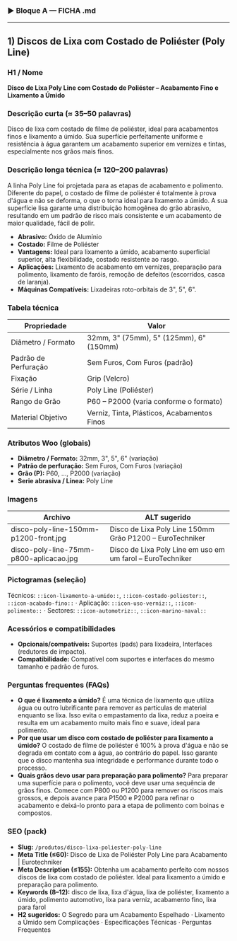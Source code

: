 
### ▶ Bloque A — FICHA .md

---
## 1) Discos de Lixa com Costado de Poliéster (Poly Line)

### H1 / Nome
**Disco de Lixa Poly Line com Costado de Poliéster – Acabamento Fino e Lixamento a Úmido**

### Descrição curta (≈ 35–50 palavras)
Disco de lixa com costado de filme de poliéster, ideal para acabamentos finos e lixamento a úmido. Sua superfície perfeitamente uniforme e resistência à água garantem um acabamento superior em vernizes e tintas, especialmente nos grãos mais finos.

### Descrição longa técnica (≈ 120–200 palavras)
A linha Poly Line foi projetada para as etapas de acabamento e polimento. Diferente do papel, o costado de filme de poliéster é totalmente à prova d'água e não se deforma, o que o torna ideal para lixamento a úmido. A sua superfície lisa garante uma distribuição homogênea do grão abrasivo, resultando em um padrão de risco mais consistente e um acabamento de maior qualidade, fácil de polir.

- **Abrasivo:** Óxido de Alumínio
- **Costado:** Filme de Poliéster
- **Vantagens:** Ideal para lixamento a úmido, acabamento superficial superior, alta flexibilidade, costado resistente ao rasgo.
- **Aplicações:** Lixamento de acabamento em vernizes, preparação para polimento, lixamento de faróis, remoção de defeitos (escorridos, casca de laranja).
- **Máquinas Compatíveis:** Lixadeiras roto-orbitais de 3", 5", 6".

### Tabela técnica
| **Propriedade** | **Valor** |
|---|---|
| Diâmetro / Formato | 32mm, 3" (75mm), 5" (125mm), 6" (150mm) |
| Padrão de Perfuração | Sem Furos, Com Furos (padrão) |
| Fixação | Grip (Velcro) |
| Série / Linha | Poly Line (Poliéster) |
| Rango de Grão | P60 – P2000 (varia conforme o formato) |
| Material Objetivo | Verniz, Tinta, Plásticos, Acabamentos Finos |

### Atributos Woo (globais)
- **Diâmetro / Formato:** 32mm, 3", 5", 6" (variação)
- **Patrão de perfuração:** Sem Furos, Com Furos (variação)
- **Grão (P):** P60, ..., P2000 (variação)
- **Serie abrasiva / Línea:** Poly Line

### Imagens
| Archivo | ALT sugerido |
|---|---|
| disco-poly-line-150mm-p1200-front.jpg | Disco de Lixa Poly Line 150mm Grão P1200 – EuroTechniker |
| disco-poly-line-75mm-p800-aplicacao.jpg | Disco de Lixa Poly Line em uso em um farol – EuroTechniker |

### Pictogramas (seleção)
Técnicos: `::icon-lixamento-a-umido::`, `::icon-costado-poliester::`, `::icon-acabado-fino::` · Aplicação: `::icon-uso-verniz::`, `::icon-polimento::` · Sectores: `::icon-automotriz::`, `::icon-marino-naval::`

### Acessórios e compatibilidades
- **Opcionais/compatíveis:** Suportes (pads) para lixadeira, Interfaces (redutores de impacto).
- **Compatibilidade:** Compatível com suportes e interfaces do mesmo tamanho e padrão de furos.

### Perguntas frequentes (FAQs)
- **O que é lixamento a úmido?** É uma técnica de lixamento que utiliza água ou outro lubrificante para remover as partículas de material enquanto se lixa. Isso evita o empastamento da lixa, reduz a poeira e resulta em um acabamento muito mais fino e suave, ideal para polimento.
- **Por que usar um disco com costado de poliéster para lixamento a úmido?** O costado de filme de poliéster é 100% à prova d'água e não se degrada em contato com a água, ao contrário do papel. Isso garante que o disco mantenha sua integridade e performance durante todo o processo.
- **Quais grãos devo usar para preparação para polimento?** Para preparar uma superfície para o polimento, você deve usar uma sequência de grãos finos. Comece com P800 ou P1200 para remover os riscos mais grossos, e depois avance para P1500 e P2000 para refinar o acabamento e deixá-lo pronto para a etapa de polimento com boinas e compostos.

### SEO (pack)
- **Slug:** `/produtos/disco-lixa-poliester-poly-line`
- **Meta Title (≤60):** Disco de Lixa de Poliéster Poly Line para Acabamento | Eurotechniker
- **Meta Description (≤155):** Obtenha um acabamento perfeito com nossos discos de lixa com costado de poliéster. Ideal para lixamento a úmido e preparação para polimento.
- **Keywords (8–12):** disco de lixa, lixa d'água, lixa de poliéster, lixamento a úmido, polimento automotivo, lixa para verniz, acabamento fino, lixa para farol
- **H2 sugeridos:** O Segredo para um Acabamento Espelhado · Lixamento a Úmido sem Complicações · Especificações Técnicas · Perguntas Frequentes

